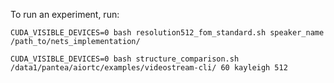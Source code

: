 To run an experiment, run:
```
CUDA_VISIBLE_DEVICES=0 bash resolution512_fom_standard.sh speaker_name  /path_to/nets_implementation/
```

```
CUDA_VISIBLE_DEVICES=0 bash structure_comparison.sh /data1/pantea/aiortc/examples/videostream-cli/ 60 kayleigh 512
```
